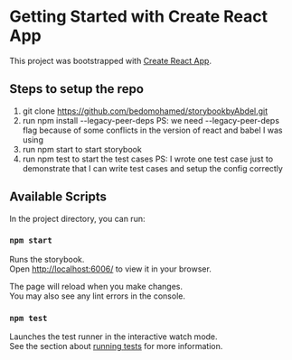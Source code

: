 # Getting Started with Create React App

This project was bootstrapped with [Create React App](https://github.com/facebook/create-react-app).
## Steps to setup the repo
1) git clone https://github.com/bedomohamed/storybookbyAbdel.git
2) run npm install --legacy-peer-deps
PS: we need --legacy-peer-deps flag because of some conflicts in the version of react and babel I was using
3) run npm start to start storybook
4) run npm test to start the test cases
PS: I wrote one test case just to demonstrate that I can write test cases and setup the config correctly
## Available Scripts

In the project directory, you can run:

### `npm start`

Runs the storybook.\
Open [http://localhost:6006/](http://localhost:3000) to view it in your browser.

The page will reload when you make changes.\
You may also see any lint errors in the console.

### `npm test`

Launches the test runner in the interactive watch mode.\
See the section about [running tests](https://facebook.github.io/create-react-app/docs/running-tests) for more information.


